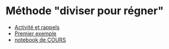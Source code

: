 # Méthode "diviser pour régner"
* [Activité et rappels](https://github.com/thfruchart/tnsi/blob/main/12/ACTIVITE_Diviser_R%C3%A9gner.ipynb)
* [Premier exemple](https://github.com/thfruchart/tnsi/blob/main/12/Premier_exemple.ipynb)
* [notebook de COURS](https://github.com/thfruchart/tnsi/blob/main/12/COURS_Diviser_Regner.ipynb)
